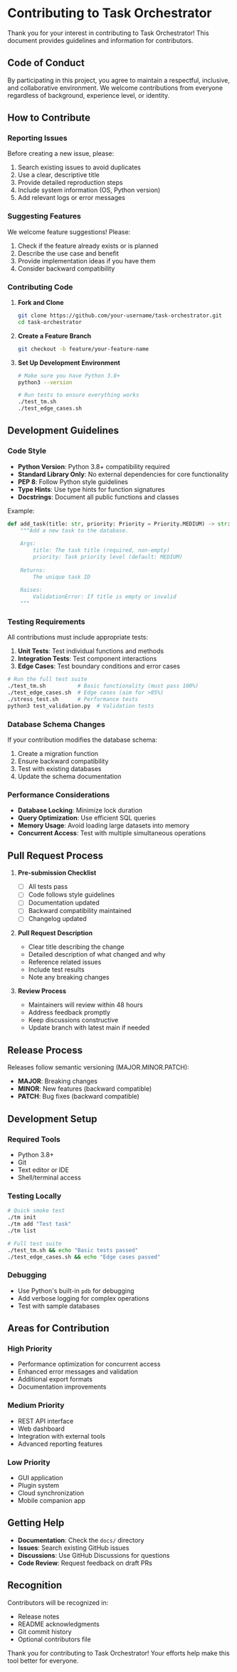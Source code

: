 # Contributing to Task Orchestrator

Thank you for your interest in contributing to Task Orchestrator! This document provides guidelines and information for contributors.

## Code of Conduct

By participating in this project, you agree to maintain a respectful, inclusive, and collaborative environment. We welcome contributions from everyone regardless of background, experience level, or identity.

## How to Contribute

### Reporting Issues

Before creating a new issue, please:
1. Search existing issues to avoid duplicates
2. Use a clear, descriptive title
3. Provide detailed reproduction steps
4. Include system information (OS, Python version)
5. Add relevant logs or error messages

### Suggesting Features

We welcome feature suggestions! Please:
1. Check if the feature already exists or is planned
2. Describe the use case and benefit
3. Provide implementation ideas if you have them
4. Consider backward compatibility

### Contributing Code

1. **Fork and Clone**
   ```bash
   git clone https://github.com/your-username/task-orchestrator.git
   cd task-orchestrator
   ```

2. **Create a Feature Branch**
   ```bash
   git checkout -b feature/your-feature-name
   ```

3. **Set Up Development Environment**
   ```bash
   # Make sure you have Python 3.8+
   python3 --version
   
   # Run tests to ensure everything works
   ./test_tm.sh
   ./test_edge_cases.sh
   ```

## Development Guidelines

### Code Style

- **Python Version**: Python 3.8+ compatibility required
- **Standard Library Only**: No external dependencies for core functionality
- **PEP 8**: Follow Python style guidelines
- **Type Hints**: Use type hints for function signatures
- **Docstrings**: Document all public functions and classes

Example:
```python
def add_task(title: str, priority: Priority = Priority.MEDIUM) -> str:
    """Add a new task to the database.
    
    Args:
        title: The task title (required, non-empty)
        priority: Task priority level (default: MEDIUM)
        
    Returns:
        The unique task ID
        
    Raises:
        ValidationError: If title is empty or invalid
    """
```

### Testing Requirements

All contributions must include appropriate tests:

1. **Unit Tests**: Test individual functions and methods
2. **Integration Tests**: Test component interactions
3. **Edge Cases**: Test boundary conditions and error cases

```bash
# Run the full test suite
./test_tm.sh          # Basic functionality (must pass 100%)
./test_edge_cases.sh  # Edge cases (aim for >85%)
./stress_test.sh      # Performance tests
python3 test_validation.py  # Validation tests
```

### Database Schema Changes

If your contribution modifies the database schema:
1. Create a migration function
2. Ensure backward compatibility
3. Test with existing databases
4. Update the schema documentation

### Performance Considerations

- **Database Locking**: Minimize lock duration
- **Query Optimization**: Use efficient SQL queries
- **Memory Usage**: Avoid loading large datasets into memory
- **Concurrent Access**: Test with multiple simultaneous operations

## Pull Request Process

1. **Pre-submission Checklist**
   - [ ] All tests pass
   - [ ] Code follows style guidelines
   - [ ] Documentation updated
   - [ ] Backward compatibility maintained
   - [ ] Changelog updated

2. **Pull Request Description**
   - Clear title describing the change
   - Detailed description of what changed and why
   - Reference related issues
   - Include test results
   - Note any breaking changes

3. **Review Process**
   - Maintainers will review within 48 hours
   - Address feedback promptly
   - Keep discussions constructive
   - Update branch with latest main if needed

## Release Process

Releases follow semantic versioning (MAJOR.MINOR.PATCH):
- **MAJOR**: Breaking changes
- **MINOR**: New features (backward compatible)
- **PATCH**: Bug fixes (backward compatible)

## Development Setup

### Required Tools
- Python 3.8+
- Git
- Text editor or IDE
- Shell/terminal access

### Testing Locally
```bash
# Quick smoke test
./tm init
./tm add "Test task"
./tm list

# Full test suite
./test_tm.sh && echo "Basic tests passed"
./test_edge_cases.sh && echo "Edge cases passed"
```

### Debugging
- Use Python's built-in `pdb` for debugging
- Add verbose logging for complex operations
- Test with sample databases

## Areas for Contribution

### High Priority
- Performance optimization for concurrent access
- Enhanced error messages and validation
- Additional export formats
- Documentation improvements

### Medium Priority
- REST API interface
- Web dashboard
- Integration with external tools
- Advanced reporting features

### Low Priority
- GUI application
- Plugin system
- Cloud synchronization
- Mobile companion app

## Getting Help

- **Documentation**: Check the `docs/` directory
- **Issues**: Search existing GitHub issues
- **Discussions**: Use GitHub Discussions for questions
- **Code Review**: Request feedback on draft PRs

## Recognition

Contributors will be recognized in:
- Release notes
- README acknowledgments
- Git commit history
- Optional contributors file

Thank you for contributing to Task Orchestrator! Your efforts help make this tool better for everyone.
